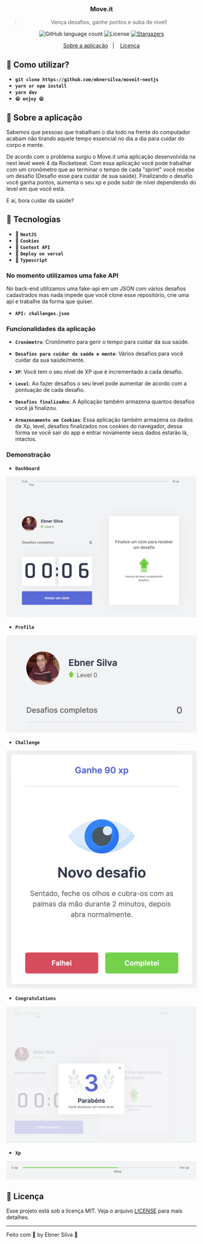 <h3 align="center">
  Move.it
</h3>

<blockquote align="center">Vença desafios, ganhe pontos e suba de nível!</blockquote>

<p align="center">
  <img alt="GitHub language count" src="https://img.shields.io/github/languages/count/ebnersilva/moveit-nextjs?color=%2304D361">

  <img alt="License" src="https://img.shields.io/badge/license-MIT-%2304D361">

  <a href="https://github.com/ebnersilva/moveit-nextjs/stargazers">
    <img alt="Stargazers" src="https://img.shields.io/github/stars/ebnersilva/moveit-nextjs?style=social">
  </a>
</p>

<p align="center">
  <a href="#rocket-sobre-a-aplicação">Sobre a aplicação</a>&nbsp;&nbsp;&nbsp;|&nbsp;&nbsp;&nbsp;
  <a href="#memo-licença">Licença</a>
</p>

## :memo: Como utilizar?

- **`git clone https://github.com/ebnersilva/moveit-nextjs`**
- **`yarn or npm install`**
- **`yarn dev`**
- **`😄 enjoy 😄`**

## :rocket: Sobre a aplicação

Sabemos que pessoas que trabalham o dia todo na frente do computador acabam não tirando aquele tempo essencial no dia a dia para cuidar do corpo e mente.

De acordo com o problema surgiu o Move.it uma aplicação desenvolvida na next level week 4 da Rocketseat. Com essa aplicação você pode trabalhar com um cronômetro que ao terminar o tempo de cada "sprint" você recebe um desafio (Desafio esse para cuidar de sua saúde). Finalizando o desafio você ganha pontos, aumenta o seu xp e pode subir de nível dependendo do level em que você está.

E aí, bora cuidar da saúde?

## :memo: Tecnologias

- :memo: **`NextJS`**
- :cookie: **`Cookies`**
- :memo: **`Context API`**
- :memo: **`Deploy on vercel`**
- :memo: **`Typescript`**

### No momento utilizamos uma fake API

No back-end utilizamos uma fake-api em um JSON com vários desafios cadastrados mas nada impede que você clone esse repositório, crie uma api e trabalhe da forma que quiser.

- **`API: challenges.json`**

### Funcionalidades da aplicação

- **`Cronômetro`**: Cronômetro para gerir o tempo para cuidar da sua saúde.

- **`Desafios para cuidar da saúde e mente`**: Vários desafios para você cuidar da sua saúde/mente.

- **`XP`**: Você tem o seu nível de XP que é incrementado a cada desafio.

- **`Level`**: Ao fazer desafios o seu level pode aumentar de acordo com a pontuação de cada desafio.

- **`Desafios finalizados`**: A Aplicação também armazena quantos desafios você já finalizou.

- **`Armazenamento em Cookies`**: Essa aplicação também armazena os dados de Xp, level, desafios finalizados nos cookies do navegador, dessa forma se você sair do app e entrar novamente seus dados estarão lá, intactos.

### Demonstração

- **`Dashboard`**
<p>
  <img alt="Dashboard" src="public/Dashboard.png">
</p>

- **`Profile`**
<p>
  <img alt="Profile" src="public/Profile.png">
</p>

- **`Challenge`**
<p>
  <img alt="Challenge" src="public/Challenge.png">
</p>

- **`Congratulations`**
<p>
  <img alt="Congratulations" src="public/Congratulations.png">
</p>

- **`Xp`**
<p>
  <img alt="Xp" src="public/XPs.png">
</p>

## :memo: Licença

Esse projeto está sob a licença MIT. Veja o arquivo [LICENSE](LICENSE) para mais detalhes.

---

Feito com 💜 by Ebner Silva :wave:

